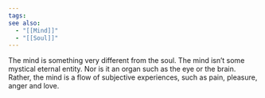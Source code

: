 ```yaml
---
tags: 
see also:
  - "[[Mind]]"
  - "[[Soul]]"
---
```

The mind is something very different from the soul. The mind isn’t some mystical eternal entity. Nor is it an organ such as the eye or the brain. Rather, the mind is a flow of subjective experiences, such as pain, pleasure, anger and love.